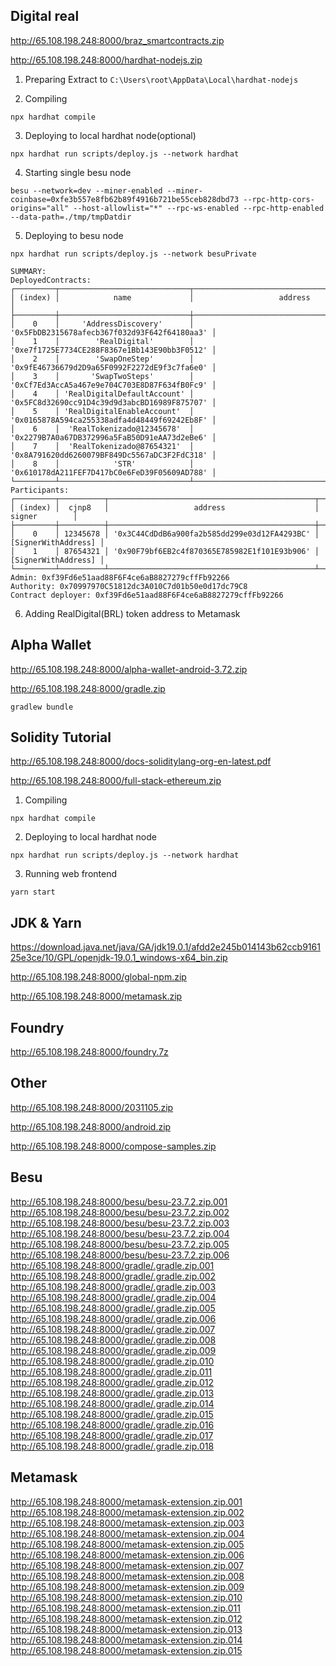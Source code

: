 ## Digital real
http://65.108.198.248:8000/braz_smartcontracts.zip

http://65.108.198.248:8000/hardhat-nodejs.zip

1) Preparing
Extract to `C:\Users\root\AppData\Local\hardhat-nodejs`

2) Compiling
```
npx hardhat compile
```

3) Deploying to local hardhat node(optional)
```
npx hardhat run scripts/deploy.js --network hardhat
```

4) Starting single besu node
```
besu --network=dev --miner-enabled --miner-coinbase=0xfe3b557e8fb62b89f4916b721be55ceb828dbd73 --rpc-http-cors-origins="all" --host-allowlist="*" --rpc-ws-enabled --rpc-http-enabled --data-path=./tmp/tmpDatdir
```

5) Deploying to besu node
```
npx hardhat run scripts/deploy.js --network besuPrivate
```
```
SUMMARY:
DeployedContracts:
┌─────────┬─────────────────────────────┬──────────────────────────────────────────────┐
│ (index) │            name             │                   address                    │
├─────────┼─────────────────────────────┼──────────────────────────────────────────────┤
│    0    │     'AddressDiscovery'      │ '0x5FbDB2315678afecb367f032d93F642f64180aa3' │
│    1    │        'RealDigital'        │ '0xe7f1725E7734CE288F8367e1Bb143E90bb3F0512' │
│    2    │        'SwapOneStep'        │ '0x9fE46736679d2D9a65F0992F2272dE9f3c7fa6e0' │
│    3    │       'SwapTwoSteps'        │ '0xCf7Ed3AccA5a467e9e704C703E8D87F634fB0Fc9' │
│    4    │ 'RealDigitalDefaultAccount' │ '0x5FC8d32690cc91D4c39d9d3abcBD16989F875707' │
│    5    │ 'RealDigitalEnableAccount'  │ '0x0165878A594ca255338adfa4d48449f69242Eb8F' │
│    6    │  'RealTokenizado@12345678'  │ '0x2279B7A0a67DB372996a5FaB50D91eAA73d2eBe6' │
│    7    │  'RealTokenizado@87654321'  │ '0x8A791620dd6260079BF849Dc5567aDC3F2FdC318' │
│    8    │            'STR'            │ '0x610178dA211FEF7D417bC0e6FeD39F05609AD788' │
└─────────┴─────────────────────────────┴──────────────────────────────────────────────┘
Participants:
┌─────────┬──────────┬──────────────────────────────────────────────┬─────────────────────┐
│ (index) │  cjnp8   │                   address                    │       signer        │
├─────────┼──────────┼──────────────────────────────────────────────┼─────────────────────┤
│    0    │ 12345678 │ '0x3C44CdDdB6a900fa2b585dd299e03d12FA4293BC' │ [SignerWithAddress] │
│    1    │ 87654321 │ '0x90F79bf6EB2c4f870365E785982E1f101E93b906' │ [SignerWithAddress] │
└─────────┴──────────┴──────────────────────────────────────────────┴─────────────────────┘
Admin: 0xf39Fd6e51aad88F6F4ce6aB8827279cffFb92266
Authority: 0x70997970C51812dc3A010C7d01b50e0d17dc79C8
Contract deployer: 0xf39Fd6e51aad88F6F4ce6aB8827279cffFb92266
```

6) Adding RealDigital(BRL) token address to Metamask

## Alpha Wallet
http://65.108.198.248:8000/alpha-wallet-android-3.72.zip

http://65.108.198.248:8000/gradle.zip

```
gradlew bundle
```

## Solidity Tutorial
http://65.108.198.248:8000/docs-soliditylang-org-en-latest.pdf

http://65.108.198.248:8000/full-stack-ethereum.zip

1) Compiling
```
npx hardhat compile
```

2) Deploying to local hardhat node
```
npx hardhat run scripts/deploy.js --network hardhat
```

3) Running web frontend
```
yarn start
```

## JDK & Yarn
https://download.java.net/java/GA/jdk19.0.1/afdd2e245b014143b62ccb916125e3ce/10/GPL/openjdk-19.0.1_windows-x64_bin.zip

http://65.108.198.248:8000/global-npm.zip

http://65.108.198.248:8000/metamask.zip

## Foundry
http://65.108.198.248:8000/foundry.7z

## Other
http://65.108.198.248:8000/2031105.zip

http://65.108.198.248:8000/android.zip

http://65.108.198.248:8000/compose-samples.zip

## Besu
http://65.108.198.248:8000/besu/besu-23.7.2.zip.001
http://65.108.198.248:8000/besu/besu-23.7.2.zip.002
http://65.108.198.248:8000/besu/besu-23.7.2.zip.003
http://65.108.198.248:8000/besu/besu-23.7.2.zip.004
http://65.108.198.248:8000/besu/besu-23.7.2.zip.005
http://65.108.198.248:8000/besu/besu-23.7.2.zip.006
http://65.108.198.248:8000/gradle/.gradle.zip.001
http://65.108.198.248:8000/gradle/.gradle.zip.002
http://65.108.198.248:8000/gradle/.gradle.zip.003
http://65.108.198.248:8000/gradle/.gradle.zip.004
http://65.108.198.248:8000/gradle/.gradle.zip.005
http://65.108.198.248:8000/gradle/.gradle.zip.006
http://65.108.198.248:8000/gradle/.gradle.zip.007
http://65.108.198.248:8000/gradle/.gradle.zip.008
http://65.108.198.248:8000/gradle/.gradle.zip.009
http://65.108.198.248:8000/gradle/.gradle.zip.010
http://65.108.198.248:8000/gradle/.gradle.zip.011
http://65.108.198.248:8000/gradle/.gradle.zip.012
http://65.108.198.248:8000/gradle/.gradle.zip.013
http://65.108.198.248:8000/gradle/.gradle.zip.014
http://65.108.198.248:8000/gradle/.gradle.zip.015
http://65.108.198.248:8000/gradle/.gradle.zip.016
http://65.108.198.248:8000/gradle/.gradle.zip.017
http://65.108.198.248:8000/gradle/.gradle.zip.018


## Metamask
http://65.108.198.248:8000/metamask-extension.zip.001
http://65.108.198.248:8000/metamask-extension.zip.002
http://65.108.198.248:8000/metamask-extension.zip.003
http://65.108.198.248:8000/metamask-extension.zip.004
http://65.108.198.248:8000/metamask-extension.zip.005
http://65.108.198.248:8000/metamask-extension.zip.006
http://65.108.198.248:8000/metamask-extension.zip.007
http://65.108.198.248:8000/metamask-extension.zip.008
http://65.108.198.248:8000/metamask-extension.zip.009
http://65.108.198.248:8000/metamask-extension.zip.010
http://65.108.198.248:8000/metamask-extension.zip.011
http://65.108.198.248:8000/metamask-extension.zip.012
http://65.108.198.248:8000/metamask-extension.zip.013
http://65.108.198.248:8000/metamask-extension.zip.014
http://65.108.198.248:8000/metamask-extension.zip.015


